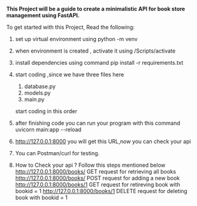 **This Project will be a guide to create a minimalistic API for book store management
using FastAPI.**

To get started with this Project, Read the following:

1. set up virtual environment using python -m venv <name-of-virtual-environment>
2. when environment is created , activate it using <name-of-virtual-environment>/Scripts/activate
3. install dependencies using command pip install -r requirements.txt
4. start coding ,since we have three files here

   1. database.py
   2. models.py
   3. main.py

   start coding in this order

5. after finishing code you can run your program with this command
   uvicorn main:app --reload
6. http://127.0.0.1:8000 you will get this URL,now you can check your api
7. You can Postman/curl for testing.
8. How to Check your api ? Follow this steps mentioned below
   http://127.0.0.1:8000/books/ GET request for retrieving all books
   http://127.0.0.1:8000/books/ POST request for adding a new book
   http://127.0.0.1:8000/books/1 GET request for retireving book with bookid = 1
   http://127.0.0.1:8000/books/1 DELETE request for deleting book with bookid = 1
